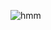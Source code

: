 ![hmm](![image](https://user-images.githubusercontent.com/81093679/155685083-f287b091-8bdd-4de2-8f3b-c329d043e556.png)
)
